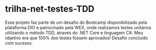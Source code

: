 # trilha-net-testes-TDD

Esse projeto faz parte de um desafio do Bootcamp disponibilizado pela plataforma DIO e patrocinado pela WEX, onde realizamos testes unitários utilizando o método TDD, através do .NET Core e linguagem C#. 
Meu objetivo era que 100% dos testes fossem aprovados!
Desafio concluído com sucesso. 
